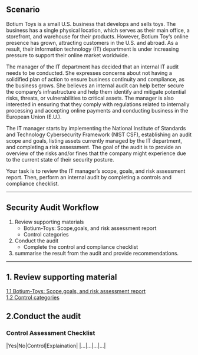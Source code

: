 ## Scenario 
Botium Toys is a small U.S. business that develops and sells toys. The business has a single physical location, which serves as their main office, a storefront, and warehouse for their products. However, Botium Toy’s online presence has grown, attracting customers in the U.S. and abroad. As a result, their information technology (IT) department is under increasing pressure to support their online market worldwide. 

The manager of the IT department has decided that an internal IT audit needs to be conducted. She expresses concerns about not having a solidified plan of action to ensure business continuity and compliance, as the business grows. She believes an internal audit can help better secure the company’s infrastructure and help them identify and mitigate potential risks, threats, or vulnerabilities to critical assets. The manager is also interested in ensuring that they comply with regulations related to internally processing and accepting online payments and conducting business in the European Union (E.U.).   

The IT manager starts by implementing the National Institute of Standards and Technology Cybersecurity Framework (NIST CSF), establishing an audit scope and goals, listing assets currently managed by the IT department, and completing a risk assessment. The goal of the audit is to provide an overview of the risks and/or fines that the company might experience due to the current state of their security posture.

Your task is to review the IT manager’s scope, goals, and risk assessment report. Then, perform an internal audit by completing a controls and compliance checklist. 


---

## Security Audit Workflow 
1. Review supporting materials
   - Botium-Toys: Scope,goals, and risk assessment report
   - Control categories
2. Conduct the audit 
   - Complete the control and compliance checklist
3. summarise the result from the audit and provide recommendations.


---
## 1. Review supporting material
[1.1 Botium-Toys: Scope,goals, and risk assessment report](https://github.com/supakitboon/Botium-Toys-Risk-Assessment/blob/f4861260ed4b091853e637c4442819c73088780a/Botium-Toys%3A%20Scope%2Cgoals%2C%20and%20risk%20assessment%20report.md)  
[1.2 Control categories](https://github.com/supakitboon/Botium-Toys-Risk-Assessment/blob/f4861260ed4b091853e637c4442819c73088780a/Control%20categories.md)

## 2.Conduct the audit 
### Control Assessment Checklist 
|Yes|No|Control|Explaination| 
|...|...|...|...|













